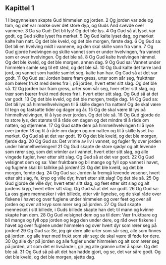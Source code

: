## Kapittel 1

1 I begynnelsen skapte Gud himmelen og jorden.
2 Og jorden var øde og tom, og det var mørke over det store dyp, og Guds Ånd svevde over vannene.
3 Da sa Gud: Det bli lys! Og det ble lys.
4 Og Gud så at lyset var godt, og Gud skilte lyset fra mørket.
5 Og Gud kalte lyset dag, og mørket kalte han natt. Og det ble kveld, og det ble morgen, første dag.
6 Og Gud sa: Det bli en hvelving midt i vannene, og den skal skille vann fra vann.
7 Og Gud gjorde hvelvingen og skilte vannet som er under hvelvingen, fra vannet som er over hvelvingen. Og det ble så.
8 Og Gud kalte hvelvingen himmel. Og det ble kveld, og det ble morgen, annen dag.
9 Og Gud sa: Vannet under himmelen samle seg til ett sted, og det ble så.
10 Og Gud kalte det tørre land jord, og vannet som hadde samlet seg, kalte han hav. Og Gud så at det var godt.
11 Og Gud sa: Jorden bære fram gress, urter som sår seg, frukttrær som bærer frukt med deres frø i, på jorden, hvert etter sitt slag. Og det ble så.
12 Og jorden bar fram gress, urter som sår seg, hver etter sitt slag, og trær som bærer frukt med deres frø i, hvert etter sitt slag. Og Gud så at det var godt.
13 Og det ble kveld, og det ble morgen, tredje dag.
14 Og Gud sa: Det bli lys på himmelhvelvingen til å skille dagen fra natten! Og de skal være til tegn og fastsatte tider og dager og år.
15 Og de skal være til lys på himmelhvelvingen, til å lyse over jorden. Og det ble så.
16 Og Gud gjorde de to store lys, det største til å råde om dagen og det mindre til å råde om natten, og stjernene.
17 Og Gud satte dem på himmelhvelvingen til å lyse over jorden
18 og til å råde om dagen og om natten og til å skille lyset fra mørket. Og Gud så at det var godt.
19 Og det ble kveld, og det ble morgen, fjerde dag.
20 Og Gud sa: Det vrimle av liv i vannet, og fugler fly over jorden under himmelhvelvingen!
21 Og Gud skapte de store sjødyr og alt levende som rører seg, som det vrimler av i vannet, hvert etter sitt slag, og alle vingede fugler, hver etter sitt slag. Og Gud så at det var godt.
22 Og Gud velsignet dem og sa: Vær fruktbare og bli mange og fyll opp vannet i havet, og fuglene skal bli tallrike på jorden!
23 Og det ble kveld, og det ble morgen, femte dag.
24 Og Gud sa: Jorden la fremgå levende vesener, hvert etter sitt slag, fe, kryp og ville dyr, hvert etter sitt slag! Og det ble så.
25 Og Gud gjorde de ville dyr, hvert etter sitt slag, og feet etter sitt slag og alt jordens kryp, hvert etter sitt slag. Og Gud så at det var godt.
26 Og Gud sa: La oss gjøre mennesker i vårt billede, etter vår lignelse, og de skal råde over fiskene i havet og over fuglene under himmelen og over feet og over all jorden og over alt kryp som rører seg på jorden.
27 Og Gud skapte mennesket i sitt billede, i Guds billede skapte han det; til mann og kvinne skapte han dem.
28 Og Gud velsignet dem og sa til dem: Vær fruktbare og bli mange og fyll opp jorden og legg den under dere, og råd over fiskene i havet og over fuglene under himmelen og over hvert dyr som rører seg på jorden!
29 Og Gud sa: Se, jeg gir dere alle urter som sår seg, alle som finnes på jorden, og alle trær med frukt som sår seg; de skal være til føde for dere.
30 Og alle dyr på jorden og alle fugler under himmelen og alt som rører seg på jorden, alt som det er livsånde i, gir jeg alle grønne urter å spise. Og det ble så.
31 Og Gud så på alt det han hadde gjort, og se, det var såre godt. Og det ble kveld, og det ble morgen, sjette dag.
